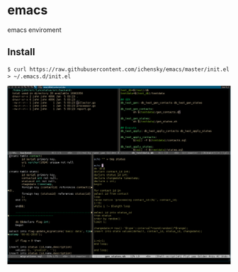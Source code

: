 # emacs
emacs enviroment

## Install
```
$ curl https://raw.githubusercontent.com/ichensky/emacs/master/init.el > ~/.emacs.d/init.el
```
![Ex.](picture.png)
